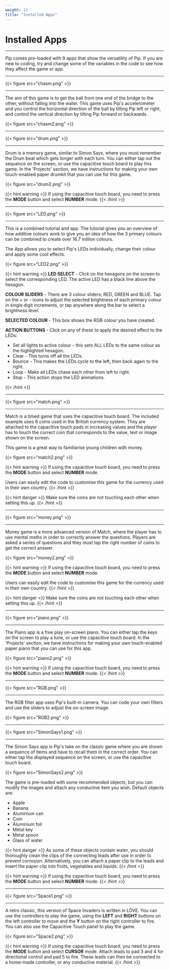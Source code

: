 ```yaml
---
weight: 12
title: "Installed Apps"
---
```


# Installed Apps

---

Pip comes pre-loaded with 9 apps that show the versatility of Pip. If you are new to coding, try and change some of the variables in the code to see how they affect the game or app. 

---

{{< figure src="chasm.png" >}}

---

The aim of this game is to get the ball from one end of the bridge to the other, without falling into the water. This game uses Pip's accelerometer and you control the horizontal direction of the ball by tilting Pip left or right, and control the vertical direction by tilting Pip forward or backwards. 

{{< figure src="chasm2.png" >}}

---

{{< figure src="drum.png" >}}

---

Drum is a memory game, similar to Simon Says, where you must remember the Drum beat which gets longer with each turn. You can either tap out the sequence on the screen, or use the capacitive touch board to play this game. In the 'Projects' section, we have instructions for making your own touch-enabled paper drumkit that you can use for this game.

{{< figure src="drum2.png" >}}

{{< hint warning >}}
If using the capacitive touch board, you need to press the **MODE** button and select **NUMBER** mode.
{{< /hint >}}

---

{{< figure src="LED.png" >}}

---

This is a combined tutorial and app. The tutorial gives you an overview of how additive colours work to give you an idea of how the 3 primary colours can be combined to create over 16.7 million colours.

The App allows you to select Pip's LEDs individually, change their colour and apply some cool effects.

{{< figure src="LED2.png" >}}

{{< hint warning >}}
**LED SELECT** - Click on the hexagons on the screen to select the corresponding LED. The active LED has a black line above the hexagon.

**COLOUR SLIDERS** - There are 3 colour sliders; RED, GREEN and BLUE. Tap on the + or - icons to adjust the selected brightness of each primary colour in single digit increments, or tap anywhere along the bar to select a brightness level.

**SELECTED COLOUR** - This box shows the RGB colour you have created.

**ACTION BUTTONS** - Click on any of these to apply the desired effect to the LEDs:
- Set all lights to active colour - this sets ALL LEDs to the same colour as the highlighted hexagon.
- Clear - This turns off all the LEDs.
- Bounce - This makes the LEDs cycle to the left, then back again to the right.
- Loop - Make all LEDs chase each other from left to right.
- Stop - This action stops the LED animations.

{{< /hint >}}

---

{{< figure src="match.png" >}}

---

Match is a timed game that uses the capacitive touch board. The included example uses 8 coins used in the British currency system. They are attached to the capacitive touch pads in increasing values and the player has to touch the correct coin that corresponds to the value, text or image shown on the screen. 

This game is a great way to familiarise young children with money.

{{< figure src="match2.png" >}}

{{< hint warning >}}
If using the capacitive touch board, you need to press the **MODE** button and select **NUMBER** mode.

Users can easily edit the code to customise this game for the currency used in their own country.
{{< /hint >}}

{{< hint danger >}}
Make sure the coins are not touching each other when setting this up.
{{< /hint >}}

---

{{< figure src="money.png" >}}

---

Money game is a more advanced version of Match, where the player has to use mental maths in order to correctly answer the questions. Players are asked a series of questions and they must tap the right number of coins to get the correct answer.

{{< figure src="money2.png" >}}

{{< hint warning >}}
If using the capacitive touch board, you need to press the **MODE** button and select **NUMBER** mode.

Users can easily edit the code to customise this game for the currency used in their own country.
{{< /hint >}}

{{< hint danger >}}
Make sure the coins are not touching each other when setting this up.
{{< /hint >}}

---

{{< figure src="piano.png" >}}

---

The Piano app is a free play on-screen piano. You can either tap the keys on the screen to play a tune, or use the capacitive touch board. In the 'Projects' section, we have instructions for making your own touch-enabled paper piano that you can use for this app.

{{< figure src="piano2.png" >}}

{{< hint warning >}}
If using the capacitive touch board, you need to press the **MODE** button and select **NUMBER** mode.
{{< /hint >}}

---

{{< figure src="RGB.png" >}}

---

The RGB filter app uses Pip's built-in camera. You can code your own filters and use the sliders to adjust the on-screen image.

{{< figure src="RGB2.png" >}}

---

{{< figure src="SimonSays1.png" >}}

---

The Simon Says app is Pip's take on the classic game where you are shown a sequence of items and have to recall them in the correct order. You can either tap the displayed sequence on the screen, or use the capacitive touch board. 

{{< figure src="SimonSays2.png" >}}

The game is pre-loaded with some recommended objects, but you can modify the images and attach any conductive item you wish. Default objects are:

- Apple
- Banana
- Aluminium can
- Coin
- Aluminium foil
- Metal key
- Metal spoon
- Glass of water

{{< hint danger >}}
As some of these objects contain water, you should thoroughly clean the clips of the connecting leads after use in order to prevent corrosion. Alternatively, you can attach a paper clip to the leads and insert the paper clip into fruits, vegetables and liquids.
{{< /hint >}}

{{< hint warning >}}
If using the capacitive touch board, you need to press the **MODE** button and select **NUMBER** mode.
{{< /hint >}}

---

{{< figure src="Space1.png" >}}

---

A retro classic, this version of Space Invaders is written in LÖVE. You can use the controllers to play the game, using the **LEFT** and **RIGHT** buttons on the left controller to move and the **Y** button on the right controller to fire. You can also use the Capacitive Touch panel to play the game.

{{< figure src="Space2.png" >}}

{{< hint warning >}}
If using the capacitive touch board, you need to press the **MODE** button and select **CURSOR** mode. Attach leads to pad 3 and 4 for directional control and pad 5 to fire. These leads can then be connected to a home-made controller, or any conductive material.
{{< /hint >}}


